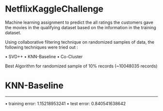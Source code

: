 # NetflixKaggleChallenge
Machine learning assignment to predict the all ratings the customers gave the movies in the qualifying dataset based on the information in the training dataset.

Using collaborative filtering technique on randomized samples of data, the following techniques were tried out :

• SVD++ 
• KNN-Baseline 
• Co-Cluster 


Best Algorithm for randomized sample of 10% records (~10048035 records)

# KNN-Baseline
  -------------------
• training error: 1.15218953241
• test error: 0.840541638642

